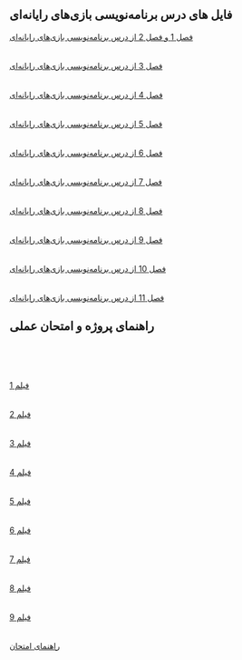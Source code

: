 ## فایل های درس برنامه‌نویسی بازی‌های رایانه‌ای



[فصل 1 و فصل 2 از درس برنامه‌نویسی بازی‌های رایانه‌ای](https://drive.google.com/file/d/11dciLQ6Nsj9Qqj7_wWqkscQGjFcVh0CO/view)
<br>
<br>
<br>
[فصل 3 از درس برنامه‌نویسی بازی‌های رایانه‌ای](https://drive.google.com/file/d/11rt6TIkhwY_3q9NgEc3fDGOGpIhTwB07/view?usp=sharing)
<br>
<br>
<br>
[فصل 4 از درس برنامه‌نویسی بازی‌های رایانه‌ای](https://drive.google.com/file/d/1-ESpSs15BZXugKewiFJJw7DTANR7swf2/view?usp=sharing)
<br>
<br>
<br>
[فصل 5 از درس برنامه‌نویسی بازی‌های رایانه‌ای](https://drive.google.com/file/d/1wr2V3lli6m-xPxk7uhmU6IFJ8VYmsMFU/view?usp=sharing)
<br>
<br>
<br>
[فصل 6 از درس برنامه‌نویسی بازی‌های رایانه‌ای](https://drive.google.com/file/d/1j5P3pqERRYgTUvO7b_IbS_yBZpPTsWUu/view?usp=sharing)
<br>
<br>
<br>
[فصل 7 از درس برنامه‌نویسی بازی‌های رایانه‌ای](https://drive.google.com/file/d/1NHTeeQtKCZ7laLS2FqIoLqwdzKsKbpn-/view?usp=sharing)
<br>
<br>
<br>
[فصل 8 از درس برنامه‌نویسی بازی‌های رایانه‌ای](https://drive.google.com/file/d/1KJgb9cv07VX1W_SU0icnTciUvksz-skH/view?usp=sharing)
<br>
<br>
<br>
[فصل 9 از درس برنامه‌نویسی بازی‌های رایانه‌ای](https://drive.google.com/file/d/1lH-Bk1yYg0tQACEitSHDC1DFazX6V5gq/view?usp=sharing)
<br>
<br>
<br>
[فصل 10 از درس برنامه‌نویسی بازی‌های رایانه‌ای](https://drive.google.com/file/d/1db9PfKO-dVNHsMmBwdJTbRiEYD8v-eg7/view)
<br>
<br>
<br>
[فصل 11 از درس برنامه‌نویسی بازی‌های رایانه‌ای](https://drive.google.com/file/d/1bbrTk0eSLhft7fpKa6UwifVUehAGPY5T/view)
## راهنمای پروژه و امتحان عملی



<br>
<br>
<br>

[فیلم 1](https://drive.google.com/file/d/13lMWRewEJfAhbykVctLXx1Ujs7IS4EbE/view?usp=sharing)
<br>
<br>
<br>
[فیلم 2](https://drive.google.com/file/d/1qZiKBCGz-xUXoAZPMTKaqWnmQZm9Kv4E/view?usp=sharing)
<br>
<br>
<br>
[فیلم 3](https://drive.google.com/file/d/1sAo8BSMO0jvbOG_mq5-xMXcGhptv0pb_/view?usp=sharing)
<br>
<br>
<br>
[فیلم 4](https://drive.google.com/file/d/1wzNFnQ1u-xCmNeFbPAHP8XXR7Ttw8tyx/view?usp=sharing)
<br>
<br>
<br>
[فیلم 5](https://drive.google.com/file/d/1nyTB7ol7Tbpzzxjrgkdy_F-P-XbAepZu/view?usp=sharing)
<br>
<br>
<br>
[فیلم 6](https://drive.google.com/file/d/12m5ty7xcE7O94rzbvZotC0dwV7RdKqf8/view?usp=sharing)
<br>
<br>
<br>
[فیلم 7](https://drive.google.com/file/d/1InkB_xwBEc4AiKFVxFpwy8ljPK41z_26/view?usp=sharing)
<br>
<br>
<br>
[فیلم 8](https://drive.google.com/file/d/1TMqx_2kEWeFjKX6MrFQI0WN3MbXoakSt/view?usp=sharing)
<br>
<br>
<br>
[فیلم 9](https://drive.google.com/file/d/14DMnEp27VCheCKsh8I289PA3Ag6Ylz7a/view?usp=sharing)
<br>
<br>
<br>
[راهنمای امتحان](https://drive.google.com/file/d/1UcrZeuEaNVKU8LbhO9lIY7kd7I5Obsiq/view)
